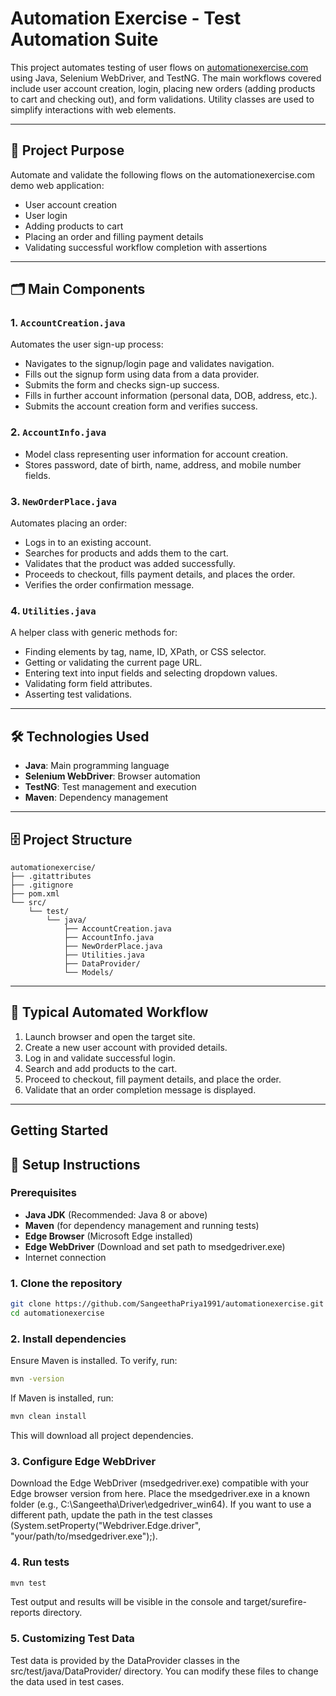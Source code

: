 # Automation Exercise - Test Automation Suite

This project automates testing of user flows on [automationexercise.com](https://automationexercise.com/) using Java, Selenium WebDriver, and TestNG. The main workflows covered include user account creation, login, placing new orders (adding products to cart and checking out), and form validations. Utility classes are used to simplify interactions with web elements.

---

## 🚀 Project Purpose

Automate and validate the following flows on the automationexercise.com demo web application:

- User account creation
- User login
- Adding products to cart
- Placing an order and filling payment details
- Validating successful workflow completion with assertions

---

## 🗂️ Main Components

### 1. `AccountCreation.java`
Automates the user sign-up process:
- Navigates to the signup/login page and validates navigation.
- Fills out the signup form using data from a data provider.
- Submits the form and checks sign-up success.
- Fills in further account information (personal data, DOB, address, etc.).
- Submits the account creation form and verifies success.

### 2. `AccountInfo.java`
- Model class representing user information for account creation.
- Stores password, date of birth, name, address, and mobile number fields.

### 3. `NewOrderPlace.java`
Automates placing an order:
- Logs in to an existing account.
- Searches for products and adds them to the cart.
- Validates that the product was added successfully.
- Proceeds to checkout, fills payment details, and places the order.
- Verifies the order confirmation message.

### 4. `Utilities.java`
A helper class with generic methods for:
- Finding elements by tag, name, ID, XPath, or CSS selector.
- Getting or validating the current page URL.
- Entering text into input fields and selecting dropdown values.
- Validating form field attributes.
- Asserting test validations.

---

## 🛠️ Technologies Used

- **Java**: Main programming language
- **Selenium WebDriver**: Browser automation
- **TestNG**: Test management and execution
- **Maven**: Dependency management 

---

## 🗄️ Project Structure

```plaintext
automationexercise/
├── .gitattributes
├── .gitignore
├── pom.xml
└── src/
    └── test/
        └── java/
            ├── AccountCreation.java
            ├── AccountInfo.java
            ├── NewOrderPlace.java
            ├── Utilities.java
            ├── DataProvider/
            └── Models/
```
---

## 🔄 Typical Automated Workflow

1. Launch browser and open the target site.
2. Create a new user account with provided details.
3. Log in and validate successful login.
4. Search and add products to the cart.
5. Proceed to checkout, fill payment details, and place the order.
6. Validate that an order completion message is displayed.

---

## Getting Started

## 🚀 Setup Instructions

### Prerequisites

- **Java JDK** (Recommended: Java 8 or above)
- **Maven** (for dependency management and running tests)
- **Edge Browser** (Microsoft Edge installed)
- **Edge WebDriver** (Download and set path to msedgedriver.exe)
- Internet connection

### 1. Clone the repository

```sh
git clone https://github.com/SangeethaPriya1991/automationexercise.git
cd automationexercise
```

### 2. Install dependencies
Ensure Maven is installed. To verify, run:

```sh
mvn -version
```

If Maven is installed, run:

```sh
mvn clean install
```

This will download all project dependencies.

### 3. Configure Edge WebDriver
Download the Edge WebDriver (msedgedriver.exe) compatible with your Edge browser version from here.
Place the msedgedriver.exe in a known folder (e.g., C:\Sangeetha\Driver\edgedriver_win64\).
If you want to use a different path, update the path in the test classes (System.setProperty("Webdriver.Edge.driver", "your/path/to/msedgedriver.exe");).

### 4. Run tests
```sh
mvn test
```
Test output and results will be visible in the console and target/surefire-reports directory.

### 5. Customizing Test Data
Test data is provided by the DataProvider classes in the src/test/java/DataProvider/ directory.
You can modify these files to change the data used in test cases.


     
